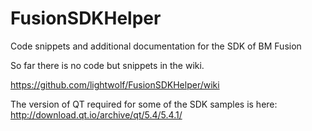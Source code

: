 # FusionSDKHelper
Code snippets and additional documentation for the SDK of BM Fusion

So far there is no code but snippets in the wiki.

https://github.com/lightwolf/FusionSDKHelper/wiki

The version of QT required for some of the SDK samples is here: http://download.qt.io/archive/qt/5.4/5.4.1/
